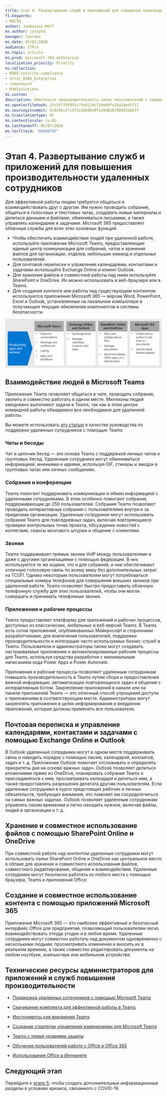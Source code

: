 ```yaml
---
title: Этап 4. Развертывание служб и приложений для повышения производительности удаленных сотрудников
f1.keywords:
- NOCSH
author: JoeDavies-MSFT
ms.author: josephd
manager: laurawi
ms.date: 05/01/2020
audience: ITPro
ms.topic: article
ms.prod: microsoft-365-enterprise
localization_priority: Priority
ms.collection:
- M365-security-compliance
- Strat_O365_Enterprise
- remotework
- M365solutions
ms.custom: ''
description: Обеспечьте производительность своих пользователей с помощью Teams, Exchange, SharePoint и других служб Microsoft 365.
ms.openlocfilehash: 2fc55ff9f991c75e8124c710e60fe2ba34ed7f17
ms.sourcegitcommit: 9c828bc27cd73a1bb85e9fe38d818190025ebb3f
ms.translationtype: HT
ms.contentlocale: ru-RU
ms.lasthandoff: 05/07/2020
ms.locfileid: "44160742"
---
```

# <a name="step-4-deploy-remote-worker-productivity-apps-and-services"></a>Этап 4. Развертывание служб и приложений для повышения производительности удаленных сотрудников

Для эффективной работы людям требуется общаться и взаимодействовать друг с другом. Им нужно проводить собрания, общаться в голосовых и текстовых чатах, создавать новые материалы и делиться данными и файлами, обмениваться письмами, а также управлять календарем и задачами. Microsoft 365 предоставляет облачные службы для всех этих основных функций:

- Чтобы обеспечить взаимодействие людей при удаленной работе, используйте приложение Microsoft Teams, предоставляющее единый центр коммуникации для собраний, чатов и хранения файлов для организации, отделов, небольших команд и отдельных пользователей. 
- Для почтовой переписки и управления календарями, контактами и задачами используйте Exchange Online и клиент Outlook.
- Для хранения файлов и совместной работы над ними используйте SharePoint и OneDrive. Их можно использовать в веб-браузере или в Teams.
- Для создания контента или работы над существующим контентом используются приложения Microsoft 365 — версии Word, PowerPoint, Excel и Outlook, установленные на локальном компьютере и получающие текущие обновления компонентов и системы безопасности.

![Использование Teams, Outlook, SharePoint, OneDrive и приложений Microsoft 365 для эффективной работы](../media/empower-people-to-work-remotely/remote-workers-productivity-grid.png)

## <a name="keep-people-connected-with-microsoft-teams"></a>Взаимодействие людей в Microsoft Teams

Приложение Teams позволяет общаться в чате, проводить собрания, звонить и совместно работать в одном месте. Миллионы людей ежедневно выполняют задачи в Teams, так как в этом центре командной работы объединено все необходимое для удаленной работы. 

Вы можете использовать [эту статью](https://docs.microsoft.com/microsoftteams/support-remote-work-with-teams) в качестве руководства по поддержке удаленных сотрудников с помощью Teams. 

### <a name="chat-and-conversations"></a>Чаты и беседы

Чат и цепочки бесед — это основа Teams с поддержкой личных чатов и групповых бесед. Удаленные сотрудники могут обмениваться информацией, мнениями и идеями, используя GIF, стикеры и эмодзи в групповых чатах или личных сообщениях.

### <a name="meetings-and-conferencing"></a>Собрания и конференции 

Teams помогает поддерживать коммуникации и обмен информацией с удаленными сотрудниками. В этом особенно помогают собрания, поддерживающие до 250 пользователей. Собрания Teams позволяют проводить интерактивные собрания с пользователями внутри и за пределами организации. Удаленные сотрудники могут использовать собрания Teams для повседневных задач, включая повторяющиеся проверки контрольных точек проекта, обсуждение новостей с коллегами, сеансы мозгового штурма и общение с клиентами. 

### <a name="calling"></a>Звонки

Teams поддерживает прямые звонки VoIP между пользователями и даже с другими организациями с помощью федерации. В них используются те же кодеки, что и для собраний, и они обеспечивают отличную голосовую связь по всему миру без дополнительных затрат на ТСОП. Однако некоторым пользователям могут потребоваться специальные номера телефонов для совершения внешних звонков при удаленной работе. Teams позволяет быстро предоставить облачную телефонную службу для этих пользователей, чтобы они могли совершать и принимать телефонные звонки.

### <a name="apps-and-workflows"></a>Приложения и рабочие процессы

Teams предоставляет платформу для приложений и рабочих процессов, доступных из классических, мобильных и веб-версий Teams. В Teams есть сотни приложений, опубликованных Майкрософт и сторонними разработчиками, для вовлечения пользователей, поддержки производительности и интеграции часто используемых бизнес-служб в Teams. Пользователи и администраторы также могут создавать настраиваемые приложения и автоматизированные рабочие процессы для Teams, используя средства разработки с минимальным написанием кода Power Apps и Power Automate.

Приложения и рабочие процессы позволяют удаленным сотрудникам повышать производительность в Teams путем сбора и предоставления важной информации, автоматизации повторяющихся задач и общения с интерактивным ботом. Закрепление приложений в канале или на панели приложений Teams — это отличный способ упрощения доступа к приложениям в соответствующем месте. Администраторы могут закреплять приложения в целях информирования и внедрения приложений, которые должны применять все пользователи.

## <a name="exchange-email-and-manage-calendars-contacts-and-tasks-with-exchange-online-and-outlook"></a>Почтовая переписка и управление календарями, контактами и задачами с помощью Exchange Online и Outlook

В Outlook удаленные сотрудники могут в одном месте поддерживать связь и наводить порядок с помощью писем, календарей, контактов, задач и т. д. Приложение Outlook помогает отслеживать и определять приоритеты дня на основе важных задач. Outlook позволяет делиться вложениями прямо из OneDrive, планировать собрания Teams и присоединяться к ним, просматривать календари и делиться ими, а также предоставлять разрешения делегата другим пользователям. Если удаленные сотрудники в курсе предстоящих рабочих и личных обязательств, требующих внимания, это поможет им сосредоточиться на самых важных задачах. Outlook позволяет удаленным сотрудникам управлять своим временем и легко находить нужное, включая файлы, людей в организации и т. д. 

## <a name="store-and-collaborate-on-files-with-sharepoint-online-and-onedrive"></a>Хранение и совместное использование файлов с помощью SharePoint Online и OneDrive

При совместной работе над контентом удаленные сотрудники могут использовать папки SharePoint Online и OneDrive как центральное место в облаке для хранения и совместного использования файлов, совместного редактирования, общения и взаимодействия. Удаленные сотрудники могут безопасно работать из любого места с помощью браузера, Teams и приложений Office.

## <a name="create-and-collaborate-on-content-with-microsoft-365-apps"></a>Создание и совместное использование контента с помощью приложений Microsoft 365

Приложения Microsoft 365 — это наиболее эффективный и безопасный интерфейс Office для предприятий, позволяющий пользователям легко взаимодействовать откуда угодно и в любое время. Удаленные сотрудники могут совместно работать над документом одновременно с несколькими людьми: просматривать изменения и вносить их в реальном времени, а также совместно редактировать документы на любом ноутбуке, компьютере или мобильном устройстве.

## <a name="admin-technical-resources-for-productivity-apps-and-services"></a>Технические ресурсы администраторов для приложений и служб повышения производительности

- [Поддержка удаленных сотрудников с помощью Microsoft Teams](https://docs.microsoft.com/microsoftteams/support-remote-work-with-teams)
- [Скачивание комплекта для эффективной работы в Teams](https://www.microsoft.com/download/details.aspx?id=54244)
- [Инструменты для внедрения Teams](https://docs.microsoft.com/microsoftteams/adopt-tools-and-downloads) 
- [Создание стратегии управления изменениями для Microsoft Teams](https://docs.microsoft.com/MicrosoftTeams/change-management-strategy)
- [Teams с тремя уровнями защиты](configure-teams-three-tiers-protection.md)

- [Обучение пользователей работе с Office и Office 365](https://support.office.com/article/train-your-users-on-office-and-microsoft-365-7cba3c97-7f19-46ed-a1c6-763971a26c2)
- [Использование Office в Интернете](https://support.microsoft.com/office/get-started-with-office-for-the-web-in-microsoft-365-5622c7c9-721d-4b3d-8cb9-a7276c2470e5)

## <a name="next-step"></a>Следующий этап

Перейдите к [этапу 5](empower-people-to-work-remotely-communication-venues.md), чтобы создать дополнительные информационные разделы в условиях кризиса, связанного с COVID-19.
